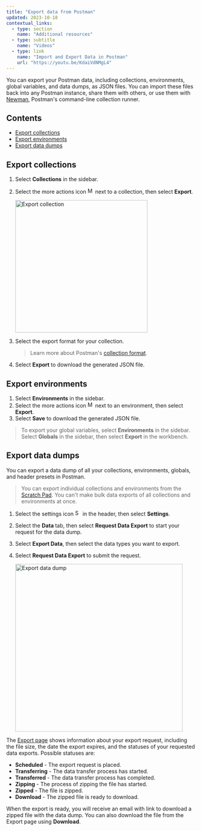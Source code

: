 ```yaml
---
title: "Export data from Postman"
updated: 2023-10-18
contextual_links:
  - type: section
    name: "Additional resources"
  - type: subtitle
    name: "Videos"
  - type: link
    name: "Import and Export Data in Postman"
    url: "https://youtu.be/KdaiVdNMgL4"
---
```


You can export your Postman data, including collections, environments, global variables, and data dumps, as JSON files. You can import these files back into any Postman instance, share them with others, or use them with [Newman](/docs/collections/using-newman-cli/command-line-integration-with-newman/), Postman's command-line collection runner.

## Contents

* [Export collections](#export-collections)
* [Export environments](#export-environments)
* [Export data dumps](#export-data-dumps)

## Export collections

1. Select **Collections** in the sidebar.
1. Select the more actions icon <img alt="More actions icon" src="https://assets.postman.com/postman-docs/icon-more-actions-v9.jpg#icon" width="16px"> next to a collection, then select **Export**.

   <img alt="Export collection" src="https://assets.postman.com/postman-docs/export-collection-v9.1.jpg" width="350px" />

1. Select the export format for your collection.

   > Learn more about Postman's [collection format](https://learning.postman.com/collection-format/getting-started/overview/).

1. Select **Export** to download the generated JSON file.

## Export environments

1. Select **Environments** in the sidebar.
1. Select the more actions icon <img alt="More actions icon" src="https://assets.postman.com/postman-docs/icon-more-actions-v9.jpg#icon" width="16px"> next to an environment, then select **Export**.
1. Select **Save** to download the generated JSON file.

> To export your global variables, select **Environments** in the sidebar. Select **Globals** in the sidebar, then select **Export** in the workbench.

## Export data dumps

You can export a data dump of all your collections, environments, globals, and header presets in Postman.

> You can export individual collections and environments from the [Scratch Pad](/docs/getting-started/basics/using-scratch-pad/). You can't make bulk data exports of all collections and environments at once.

1. Select the settings icon <img alt="Settings icon" src="https://assets.postman.com/postman-docs/icon-settings-v9.jpg#icon" width="16px"> in the header, then select **Settings**.

1. Select the **Data** tab, then select **Request Data Export** to start your request for the data dump.

1. Select **Export Data**, then select the data types you want to export.

1. Select **Request Data Export** to submit the request.

   <img alt="Export data dump" src="https://assets.postman.com/postman-docs/v10/import-export-data-dump-request-confirm-v10-16a.jpg" width="443px" />

The [Export page](http://go.postman.co/me/export) shows information about your export request, including the file size, the date the export expires, and the statuses of your requested data exports. Possible statuses are:

* **Scheduled** - The export request is placed.
* **Transferring** - The data transfer process has started.
* **Transferred** - The data transfer process has completed.
* **Zipping** - The process of zipping the file has started.
* **Zipped** - The file is zipped.
* **Download** - The zipped file is ready to download.

When the export is ready, you will receive an email with link to download a zipped file with the data dump. You can also download the file from the Export page using **Download**.

